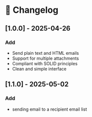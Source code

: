# 📜 Changelog

## [1.0.0] - 2025-04-26
### Add
- Send plain text and HTML emails
- Support for multiple attachments
- Compliant with SOLID principles
- Clean and simple interface

## [1.1.0] - 2025-05-02
### Add
- sending email to a recipient email list